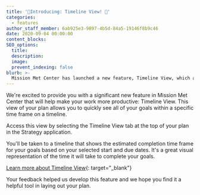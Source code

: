 ```yaml
---
title: '🎉Introducing: Timeline View! 🎉'
categories:
  - features
author_staff_member: 6ab925e3-9897-4b5d-84a5-19146f8b9c46
date: 2020-09-04 00:00:00
content_blocks:
SEO_options:
  title:
  description:
  image:
  prevent_indexing: false
blurb: >-
  Mission Met Center has launched a new feature, Timeline View, which allows users to visually see all their goals within a specific timeframe, enhancing productivity and strategic planning, developed based on user feedback.
---
```

We're excited to provide you with a significant new feature in Mission Met Center that will help make your work more productive: Timeline View. This view of your plan allows you to quickly see all of your goals within a specific time frame on a timeline.

Access this view by selecting the Timeline View tab at the top of your plan in the Strategy application.

You'll be taken to a timeline that shows the estimated completion time frame for your goals based on your selected start and due dates. It's a great visual representation of the time it will take to complete your goals.&nbsp;

[Learn more about Timeline View](https://help.causey.app/article/89-timeline-view){: target="_blank"}

Your feedback helped us develop this feature and we hope you find it a helpful tool in laying out your plan.